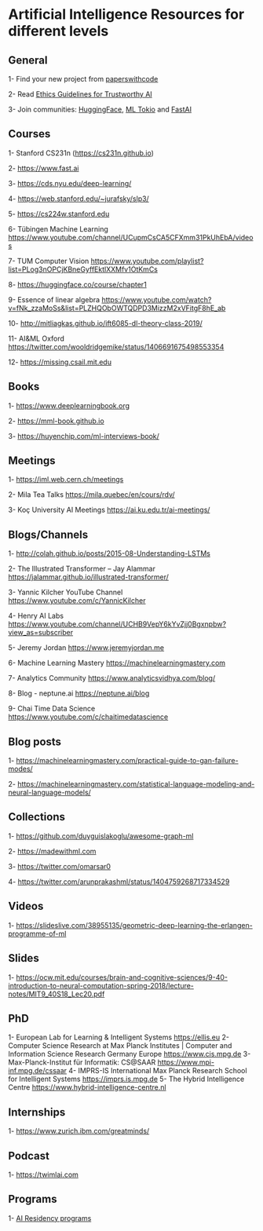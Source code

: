 # Artificial Intelligence Resources for different levels 

## General

1- Find your new project from <a href="https://paperswithcode.com">paperswithcode</a> 

2- Read <a href="https://ec.europa.eu/newsroom/dae/document.cfm?doc_id=60419">Ethics Guidelines for Trustworthy AI</a> 

3- Join communities: <a href="https://huggingface.co"> HuggingFace</a>, <a href="https://mltokyo.ai"> ML Tokio</a> and <a href="https://www.fast.ai"> FastAI</a>

## Courses
1- Stanford CS231n (https://cs231n.github.io)

2- https://www.fast.ai

3- https://cds.nyu.edu/deep-learning/ 

4- https://web.stanford.edu/~jurafsky/slp3/

5- https://cs224w.stanford.edu  

6- Tübingen Machine Learning https://www.youtube.com/channel/UCupmCsCA5CFXmm31PkUhEbA/videos

7- TUM Computer Vision https://www.youtube.com/playlist?list=PLog3nOPCjKBneGyffEktlXXMfv1OtKmCs

8- https://huggingface.co/course/chapter1 

9- Essence of linear algebra https://www.youtube.com/watch?v=fNk_zzaMoSs&list=PLZHQObOWTQDPD3MizzM2xVFitgF8hE_ab

10- http://mitliagkas.github.io/ift6085-dl-theory-class-2019/ 

11- AI&ML Oxford https://twitter.com/wooldridgemike/status/1406691675498553354

12- https://missing.csail.mit.edu 

## Books 
1- https://www.deeplearningbook.org 

2- https://mml-book.github.io

3- https://huyenchip.com/ml-interviews-book/ 

## Meetings
1- https://iml.web.cern.ch/meetings 

2- Mila Tea Talks https://mila.quebec/en/cours/rdv/

3- Koç University AI Meetings https://ai.ku.edu.tr/ai-meetings/

## Blogs/Channels
1- http://colah.github.io/posts/2015-08-Understanding-LSTMs

2- The Illustrated Transformer – Jay Alammar https://jalammar.github.io/illustrated-transformer/

3- Yannic Kilcher YouTube Channel https://www.youtube.com/c/YannicKilcher

4- Henry AI Labs	https://www.youtube.com/channel/UCHB9VepY6kYvZjj0Bgxnpbw?view_as=subscriber

5- Jeremy Jordan https://www.jeremyjordan.me

6- Machine Learning Mastery https://machinelearningmastery.com

7- Analytics Community https://www.analyticsvidhya.com/blog/

8- Blog - neptune.ai https://neptune.ai/blog

9- Chai Time Data Science https://www.youtube.com/c/chaitimedatascience

## Blog posts
1- https://machinelearningmastery.com/practical-guide-to-gan-failure-modes/ 

2- https://machinelearningmastery.com/statistical-language-modeling-and-neural-language-models/

## Collections
1- https://github.com/duyguislakoglu/awesome-graph-ml

2- https://madewithml.com 

3- https://twitter.com/omarsar0 

4- https://twitter.com/arunprakashml/status/1404759268717334529 

## Videos
1- https://slideslive.com/38955135/geometric-deep-learning-the-erlangen-programme-of-ml 

## Slides
1- https://ocw.mit.edu/courses/brain-and-cognitive-sciences/9-40-introduction-to-neural-computation-spring-2018/lecture-notes/MIT9_40S18_Lec20.pdf 

## PhD
1- European Lab for Learning & Intelligent Systems https://ellis.eu
2- Computer Science Research at Max Planck Institutes | Computer and Information Science Research Germany Europe https://www.cis.mpg.de
3- Max-Planck-Institut für Informatik: CS@SAAR https://www.mpi-inf.mpg.de/cssaar
4- IMPRS-IS International Max Planck Research School for Intelligent Systems https://imprs.is.mpg.de
5- The Hybrid Intelligence Centre https://www.hybrid-intelligence-centre.nl

## Internships
1- https://www.zurich.ibm.com/greatminds/ 

## Podcast
1- https://twimlai.com 

## Programs
1- <a href="https://github.com/dangkhoasdc/awesome-ai-residency"> AI Residency programs</a>
